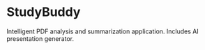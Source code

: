 # StudyBuddy
Intelligent PDF analysis and summarization application. Includes AI presentation generator.
